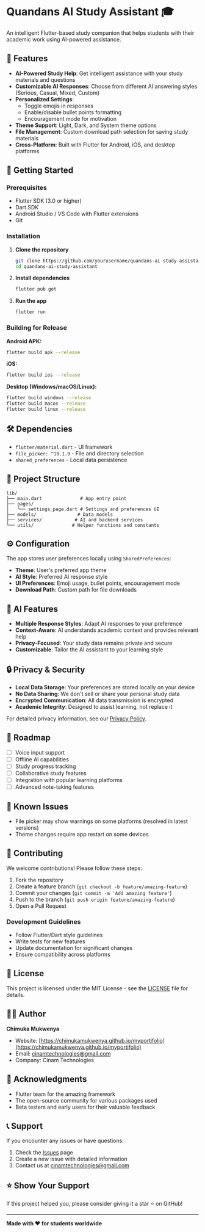 # Quandans AI Study Assistant 🎓

An intelligent Flutter-based study companion that helps students with their academic work using AI-powered assistance.

## 📱 Features

- **AI-Powered Study Help**: Get intelligent assistance with your study materials and questions
- **Customizable AI Responses**: Choose from different AI answering styles (Serious, Casual, Mixed, Custom)
- **Personalized Settings**: 
  - Toggle emojis in responses
  - Enable/disable bullet points formatting
  - Encouragement mode for motivation
- **Theme Support**: Light, Dark, and System theme options
- **File Management**: Custom download path selection for saving study materials
- **Cross-Platform**: Built with Flutter for Android, iOS, and desktop platforms

## 🚀 Getting Started

### Prerequisites

- Flutter SDK (3.0 or higher)
- Dart SDK
- Android Studio / VS Code with Flutter extensions
- Git

### Installation

1. **Clone the repository**
   ```bash
   git clone https://github.com/yourusername/quandans-ai-study-assistant.git
   cd quandans-ai-study-assistant
   ```

2. **Install dependencies**
   ```bash
   flutter pub get
   ```

3. **Run the app**
   ```bash
   flutter run
   ```

### Building for Release

**Android APK:**
```bash
flutter build apk --release
```

**iOS:**
```bash
flutter build ios --release
```

**Desktop (Windows/macOS/Linux):**
```bash
flutter build windows --release
flutter build macos --release
flutter build linux --release
```

## 🛠️ Dependencies

- `flutter/material.dart` - UI framework
- `file_picker: ^10.1.9` - File and directory selection
- `shared_preferences` - Local data persistence

## 📁 Project Structure

```
lib/
├── main.dart              # App entry point
├── pages/
│   └── settings_page.dart # Settings and preferences UI
├── models/               # Data models
├── services/            # AI and backend services
└── utils/              # Helper functions and constants
```

## ⚙️ Configuration

The app stores user preferences locally using `SharedPreferences`:

- **Theme**: User's preferred app theme
- **AI Style**: Preferred AI response style
- **UI Preferences**: Emoji usage, bullet points, encouragement mode
- **Download Path**: Custom path for file downloads

## 🤖 AI Features

- **Multiple Response Styles**: Adapt AI responses to your preference
- **Context-Aware**: AI understands academic context and provides relevant help
- **Privacy-Focused**: Your study data remains private and secure
- **Customizable**: Tailor the AI assistant to your learning style

## 🔒 Privacy & Security

- **Local Data Storage**: Your preferences are stored locally on your device
- **No Data Sharing**: We don't sell or share your personal study data
- **Encrypted Communication**: All data transmission is encrypted
- **Academic Integrity**: Designed to assist learning, not replace it

For detailed privacy information, see our [Privacy Policy](privacy-policy.html).

## 🎯 Roadmap

- [ ] Voice input support
- [ ] Offline AI capabilities
- [ ] Study progress tracking
- [ ] Collaborative study features
- [ ] Integration with popular learning platforms
- [ ] Advanced note-taking features

## 🐛 Known Issues

- File picker may show warnings on some platforms (resolved in latest versions)
- Theme changes require app restart on some devices

## 🤝 Contributing

We welcome contributions! Please follow these steps:

1. Fork the repository
2. Create a feature branch (`git checkout -b feature/amazing-feature`)
3. Commit your changes (`git commit -m 'Add amazing feature'`)
4. Push to the branch (`git push origin feature/amazing-feature`)
5. Open a Pull Request

### Development Guidelines

- Follow Flutter/Dart style guidelines
- Write tests for new features
- Update documentation for significant changes
- Ensure compatibility across platforms

## 📄 License

This project is licensed under the MIT License - see the [LICENSE](LICENSE) file for details.

## 👨‍💻 Author

**Chimuka Mukwenya**
- Website: [https://chimukamukwenya.github.io/myportifolio](https://chimukamukwenya.github.io/myportifolio)
- Email: cinamtechnologies@gmail.com
- Company: Cinam Technologies

## 🙏 Acknowledgments

- Flutter team for the amazing framework
- The open-source community for various packages used
- Beta testers and early users for their valuable feedback

## 📞 Support

If you encounter any issues or have questions:

1. Check the [Issues](https://github.com/yourusername/quandans-ai-study-assistant/issues) page
2. Create a new issue with detailed information
3. Contact us at cinamtechnologies@gmail.com

## ⭐ Show Your Support

If this project helped you, please consider giving it a star ⭐ on GitHub!

---

**Made with ❤️ for students worldwide**
